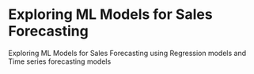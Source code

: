 # Exploring ML Models for Sales Forecasting
Exploring ML Models for Sales Forecasting using Regression models and Time series forecasting models

